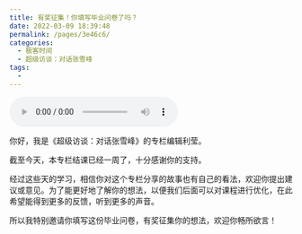 ```yaml
---
title: 有奖征集！你填写毕业问卷了吗？
date: 2022-03-09 18:39:48
permalink: /pages/3e46c6/
categories:
  - 极客时间
  - 超级访谈：对话张雪峰
tags:
  - 
---
```

<audio title="有奖征集！你填写毕业问卷了吗？" src="https://static001.geekbang.org/resource/audio/ea/f9/ea4c26376c1e939bb4323a804b1968f9.mp3" controls="controls"></audio> 
<p>你好，我是《超级访谈：对话张雪峰》的专栏编辑利莹。</p><p>截至今天，本专栏结课已经一周了，十分感谢你的支持。</p><p>经过这些天的学习，相信你对这个专栏分享的故事也有自己的看法，欢迎你提出建议或意见。为了能更好地了解你的想法，以便我们后面可以对课程进行优化，在此希望能得到更多的反馈，听到更多的声音。</p><p>所以我特别邀请你填写这份毕业问卷，有奖征集你的想法，欢迎你畅所欲言！</p><p><a href="https://jinshuju.net/f/tnWt1A"><img src="https://static001.geekbang.org/resource/image/d3/yy/d3c3d9f7b60f151e5637e0f850be7fyy.jpg?wh=1142x801" alt=""></a></p><!-- [[[read_end]]] -->